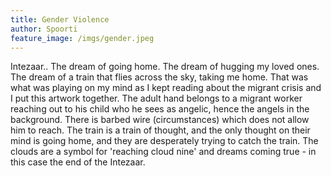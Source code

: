 ```yaml
---
title: Gender Violence
author: Spoorti
feature_image: /imgs/gender.jpeg
---
```


Intezaar..
The dream of going home.
The dream of hugging my loved ones.
The dream of a train that flies across the sky, taking me home.
That was what was playing on my mind as I kept reading about the migrant crisis and I put this artwork together.
The adult hand belongs to a migrant worker reaching out to his child who he sees as angelic, hence the angels in the background.
There is barbed wire (circumstances) which does not allow him to reach.
The train is a train of thought, and the only thought on their mind is going home, and they are desperately trying to catch the train. 
The clouds are a symbol for 'reaching cloud nine' and dreams coming true - in this case the end of the Intezaar.
